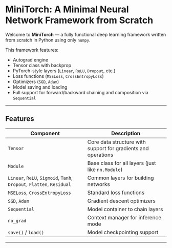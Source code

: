 # MiniTorch: A Minimal Neural Network Framework from Scratch

Welcome to **MiniTorch** — a fully functional deep learning framework written from scratch in Python using only `numpy`.

This framework features:
- Autograd engine
- Tensor class with backprop
- PyTorch-style layers (`Linear`, `ReLU`, `Dropout`, etc.)
- Loss functions (`MSELoss`, `CrossEntropyLoss`)
- Optimizers (`SGD`, `Adam`)
- Model saving and loading
- Full support for forward/backward chaining and composition via `Sequential`

---

## Features

| Component | Description |
|----------|-------------|
| `Tensor` | Core data structure with support for gradients and operations |
| `Module` | Base class for all layers (just like `nn.Module`) |
| `Linear`, `ReLU`, `Sigmoid`, `Tanh`, `Dropout`, `Flatten`, `Residual` | Common layers for building networks |
| `MSELoss`, `CrossEntropyLoss` | Standard loss functions |
| `SGD`, `Adam` | Gradient descent optimizers |
| `Sequential` | Model container to chain layers |
| `no_grad` | Context manager for inference mode |
| `save()` / `load()` | Model checkpointing support |

---
